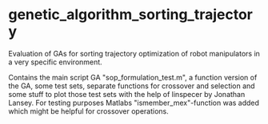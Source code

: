 # genetic_algorithm_sorting_trajectory
Evaluation of GAs for sorting trajectory optimization of robot manipulators in a very specific environment.

Contains the main script GA "sop_formulation_test.m", a function version of the GA, some test sets, separate functions for crossover and selection and some stuff to plot those test sets with the help of linspecer by Jonathan Lansey. 
For testing purposes Matlabs "ismember_mex"-function was added which might be helpful for crossover operations.
